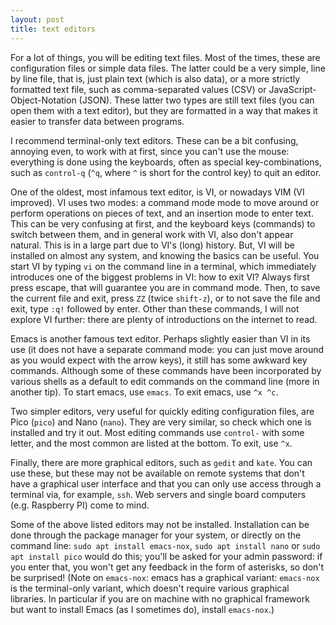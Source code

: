 ```yaml
---
layout: post
title: text editors
---
```


For a lot of things, you will be editing text files. Most of the times, these are configuration files or simple data files. The latter could be a very simple, line by line file, that is, just plain text (which is also data), or a more strictly formatted text file, such as comma-separated values (CSV) or JavaScript-Object-Notation (JSON). These latter two types are still text files (you can open them with a text editor), but they are formatted in a way that makes it easier to transfer data between programs.

I recommend terminal-only text editors. These can be a bit confusing, annoying even, to work with at first, since you can't use the mouse: everything is done using the keyboards, often as special key-combinations, such as `control-q` (`^q`, where `^` is short for the control key) to quit an editor.

One of the oldest, most infamous text editor, is VI, or nowadays VIM (VI improved). VI uses two modes: a command mode mode to move around or perform operations on pieces of text, and an insertion mode to enter text. This can be very confusing at first, and the keyboard keys (commands) to switch between them, and in general work with VI, also don't appear natural. This is in a large part due to VI's (long) history. But, VI will be installed on almost any system, and knowing the basics can be useful. You start VI by typing `vi` on the command line in a terminal, which immediately introduces one of the biggest problems in VI: how to exit VI? Always first press escape, that will guarantee you are in command mode. Then, to save the current file and exit, press `ZZ` (twice `shift-z`), or to not save the file and exit, type `:q!` followed by enter. Other than these commands, I will not explore VI further: there are plenty of introductions on the internet to read.

Emacs is another famous text editor. Perhaps slightly easier than VI in its use (it does not have a separate command mode: you can just move around as you would expect with the arrow keys), it still has some awkward key commands. Although some of these commands have been incorporated by various shells as a default to edit commands on the command line (more in another tip). To start emacs, use `emacs`. To exit emacs, use `^x ^c`.

Two simpler editors, very useful for quickly editing configuration files, are Pico (`pico`) and Nano (`nano`). They are very similar, so check which one is installed and try it out. Most editing commands use `control-` with some letter, and the most common are listed at the bottom. To exit, use `^x`.

Finally, there are more graphical editors, such as `gedit` and `kate`. You can use these, but these may not be available on remote systems that don't have a graphical user interface and that you can only use access through a terminal via, for example, `ssh`. Web servers and single board computers (e.g. Raspberry PI) come to mind.

Some of the above listed editors may not be installed. Installation can be done through the package manager for your system, or directly on the command line: `sudo apt install emacs-nox`, `sudo apt install nano` or `sudo apt install pico` would do this; you'll be asked for your admin password: if you enter that, you won't get any feedback in the form of asterisks, so don't be surprised! (Note on `emacs-nox`: emacs has a graphical variant: `emacs-nox` is the terminal-only variant, which doesn't require various graphical libraries. In particular if you are on machine with no graphical framework but want to install Emacs (as I sometimes do), install `emacs-nox`.)
